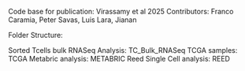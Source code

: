 Code base for publication: Virassamy et al 2025
Contributors: Franco Caramia, Peter Savas, Luis Lara, Jianan

Folder Structure:

Sorted Tcells bulk RNASeq Analysis: TC_Bulk_RNASeq
TCGA samples: TCGA
Metabric analysis: METABRIC
Reed Single Cell analysis: REED


